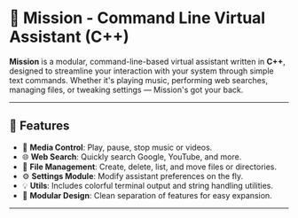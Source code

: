 # 🎯 Mission - Command Line Virtual Assistant (C++)

**Mission** is a modular, command-line-based virtual assistant written in **C++**, designed to streamline your interaction with your system through simple text commands. Whether it's playing music, performing web searches, managing files, or tweaking settings — Mission's got your back.

---

## 🚀 Features

- 🎵 **Media Control**: Play, pause, stop music or videos.
- 🌐 **Web Search**: Quickly search Google, YouTube, and more.
- 📁 **File Management**: Create, delete, list, and move files or directories.
- ⚙️ **Settings Module**: Modify assistant preferences on the fly.
- 💡 **Utils**: Includes colorful terminal output and string handling utilities.
- 🧠 **Modular Design**: Clean separation of features for easy expansion.

---

